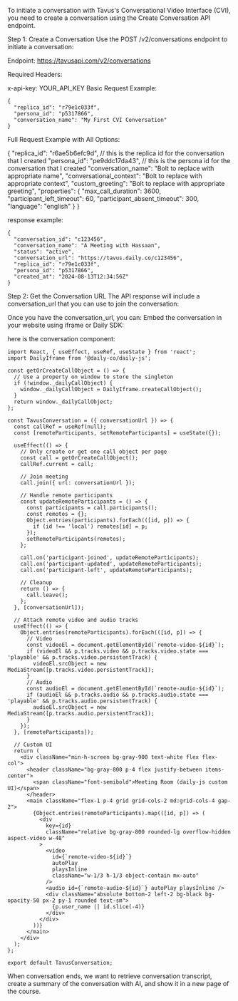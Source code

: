 To initiate a conversation with Tavus's Conversational Video Interface (CVI), you need to create a conversation using the Create Conversation API endpoint. 
 
Step 1: Create a Conversation
Use the POST /v2/conversations endpoint to initiate a conversation:

Endpoint: https://tavusapi.com/v2/conversations

Required Headers:

x-api-key: YOUR_API_KEY
Basic Request Example:
```
{
  "replica_id": "r79e1c033f",
  "persona_id": "p5317866",
  "conversation_name": "My First CVI Conversation"
}
```

Full Request Example with All Options:

{
  "replica_id": "r6ae5b6efc9d", // this is the replica id for the conversation that I created
  "persona_id": "pe9ddc17da43", // this is the persona id for the conversation that I created
  "conversation_name": "Bolt to replace with appropriate name",
  "conversational_context": "Bolt to replace with appropriate context",
  "custom_greeting": "Bolt to replace with appropriate greeting",
  "properties": {
    "max_call_duration": 3600,
    "participant_left_timeout": 60,
    "participant_absent_timeout": 300,
    "language": "english"
  }
}

response example:

```
{
  "conversation_id": "c123456",
  "conversation_name": "A Meeting with Hassaan",
  "status": "active",
  "conversation_url": "https://tavus.daily.co/c123456",
  "replica_id": "r79e1c033f",
  "persona_id": "p5317866",
  "created_at": "2024-08-13T12:34:56Z"
}
```

Step 2: Get the Conversation URL
The API response will include a conversation_url that you can use to join the conversation:

Once you have the conversation_url, you can: Embed the conversation in your website using iframe or Daily SDK:


here is the conversation component:
```
import React, { useEffect, useRef, useState } from 'react';
import DailyIframe from '@daily-co/daily-js';

const getOrCreateCallObject = () => {
  // Use a property on window to store the singleton
  if (!window._dailyCallObject) {
    window._dailyCallObject = DailyIframe.createCallObject();
  }
  return window._dailyCallObject;
};

const TavusConversation = ({ conversationUrl }) => {
  const callRef = useRef(null);
  const [remoteParticipants, setRemoteParticipants] = useState({});

  useEffect(() => {
    // Only create or get one call object per page
    const call = getOrCreateCallObject();
    callRef.current = call;

    // Join meeting
    call.join({ url: conversationUrl });

    // Handle remote participants
    const updateRemoteParticipants = () => {
      const participants = call.participants();
      const remotes = {};
      Object.entries(participants).forEach(([id, p]) => {
        if (id !== 'local') remotes[id] = p;
      });
      setRemoteParticipants(remotes);
    };

    call.on('participant-joined', updateRemoteParticipants);
    call.on('participant-updated', updateRemoteParticipants);
    call.on('participant-left', updateRemoteParticipants);

    // Cleanup
    return () => {
      call.leave();
    };
  }, [conversationUrl]);

  // Attach remote video and audio tracks
  useEffect(() => {
    Object.entries(remoteParticipants).forEach(([id, p]) => {
      // Video
      const videoEl = document.getElementById(`remote-video-${id}`);
      if (videoEl && p.tracks.video && p.tracks.video.state === 'playable' && p.tracks.video.persistentTrack) {
        videoEl.srcObject = new MediaStream([p.tracks.video.persistentTrack]);
      }
      // Audio
      const audioEl = document.getElementById(`remote-audio-${id}`);
      if (audioEl && p.tracks.audio && p.tracks.audio.state === 'playable' && p.tracks.audio.persistentTrack) {
        audioEl.srcObject = new MediaStream([p.tracks.audio.persistentTrack]);
      }
    });
  }, [remoteParticipants]);

  // Custom UI
  return (
    <div className="min-h-screen bg-gray-900 text-white flex flex-col">
      <header className="bg-gray-800 p-4 flex justify-between items-center">
        <span className="font-semibold">Meeting Room (daily-js custom UI)</span>
      </header>
      <main className="flex-1 p-4 grid grid-cols-2 md:grid-cols-4 gap-2">
        {Object.entries(remoteParticipants).map(([id, p]) => (
          <div
            key={id}
            className="relative bg-gray-800 rounded-lg overflow-hidden aspect-video w-48"
          >
            <video
              id={`remote-video-${id}`}
              autoPlay
              playsInline
              className="w-1/3 h-1/3 object-contain mx-auto"
            />
            <audio id={`remote-audio-${id}`} autoPlay playsInline />
            <div className="absolute bottom-2 left-2 bg-black bg-opacity-50 px-2 py-1 rounded text-sm">
              {p.user_name || id.slice(-4)}
            </div>
          </div>
        ))}
      </main>
    </div>
  );
};

export default TavusConversation;

```


When conversation ends, we want to retrieve conversation transcript, create a summary of the conversation with AI, and show it in a new page of the course.
